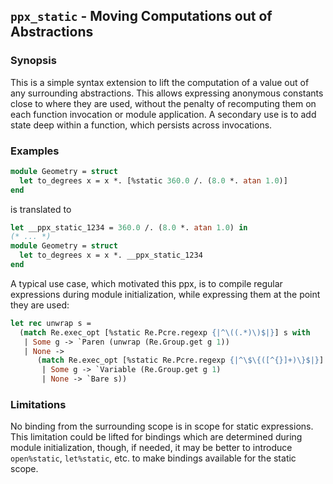 ## `ppx_static` - Moving Computations out of Abstractions

### Synopsis

This is a simple syntax extension to lift the computation of a value out of
any surrounding abstractions.  This allows expressing anonymous constants
close to where they are used, without the penalty of recomputing them on
each function invocation or module application.  A secondary use is to add
state deep within a function, which persists across invocations.

### Examples

```ocaml
module Geometry = struct
  let to_degrees x = x *. [%static 360.0 /. (8.0 *. atan 1.0)]
end
```
is translated to
```ocaml
let __ppx_static_1234 = 360.0 /. (8.0 *. atan 1.0) in
(* ... *)
module Geometry = struct
  let to_degrees x = x *. __ppx_static_1234
end
```

A typical use case, which motivated this ppx, is to compile regular
expressions during module initialization, while expressing them at the point
they are used:
```ocaml
let rec unwrap s =
  (match Re.exec_opt [%static Re.Pcre.regexp {|^\((.*)\)$|}] s with
   | Some g -> `Paren (unwrap (Re.Group.get g 1))
   | None ->
      (match Re.exec_opt [%static Re.Pcre.regexp {|^\$\{([^{}]+)\}$|}] s with
       | Some g -> `Variable (Re.Group.get g 1)
       | None -> `Bare s))
```

### Limitations

No binding from the surrounding scope is in scope for static expressions.
This limitation could be lifted for bindings which are determined during
module initialization, though, if needed, it may be better to introduce
`open%static`, `let%static`, etc. to make bindings available for the static
scope.

